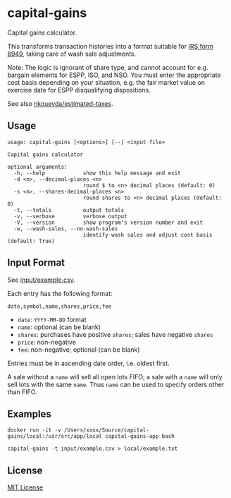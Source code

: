 # capital-gains

Capital gains calculator.

This transforms transaction histories into a format suitable for [IRS form
8949](https://www.irs.gov/pub/irs-pdf/f8949.pdf), taking care of wash sale
adjustments.

Note: The logic is ignorant of share type, and cannot account for e.g. bargain
elements for ESPP, ISO, and NSO. You must enter the appropriate cost basis
depending on your situation, e.g. the fair market value on exercise date for
ESPP disqualifying dispositions.

See also
[nkouevda/estimated-taxes](https://github.com/nkouevda/estimated-taxes).

## Usage

```
usage: capital-gains [<options>] [--] <input file>

Capital gains calculator

optional arguments:
  -h, --help            show this help message and exit
  -d <n>, --decimal-places <n>
                        round $ to <n> decimal places (default: 0)
  -s <n>, --shares-decimal-places <n>
                        round shares to <n> decimal places (default: 0)
  -t, --totals          output totals
  -v, --verbose         verbose output
  -V, --version         show program's version number and exit
  -w, --wash-sales, --no-wash-sales
                        identify wash sales and adjust cost basis (default: True)
```

## Input Format

See [input/example.csv](input/example.csv).

Each entry has the following format:

    date,symbol,name,shares,price,fee

- `date`: `YYYY-MM-DD` format
- `name`: optional (can be blank)
- `shares`: purchases have positive `shares`; sales have negative `shares`
- `price`: non-negative
- `fee`: non-negative; optional (can be blank)

Entries must be in ascending date order, i.e. oldest first.

A sale without a `name` will sell all open lots FIFO; a sale with a `name` will
only sell lots with the same `name`. Thus `name` can be used to specify orders
other than FIFO.

## Examples

    docker run -it -v /Users/xxxx/Source/capital-gains/local:/usr/src/app/local capital-gains-app bash

    capital-gains -t input/example.csv > local/example.txt


## License

[MIT License](LICENSE.txt)

